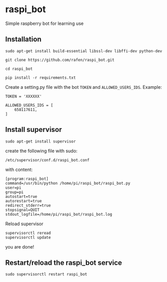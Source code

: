 # raspi_bot
Simple raspberry bot for learning use

## Installation

```
sudo apt-get install build-essential libssl-dev libffi-dev python-dev
```

```
git clone https://github.com/rafen/raspi_bot.git
```

```
cd raspi_bot
```

```
pip install -r requirements.txt
```

Create a setting.py file with the bot `TOKEN` and `ALLOWED_USERS_IDS`.
Example:

```
TOKEN = 'XXXXXX'

ALLOWED_USERS_IDS = [
    658117611,
]
```

## Install supervisor

```
sudo apt-get install supervisor
```

create the following file with sudo:

`/etc/supervisor/conf.d/raspi_bot.conf`

with content:

```
[program:raspi_bot]
command=/usr/bin/python /home/pi/raspi_bot/raspi_bot.py
user=pi
group=pi
autostart=true
autorestart=true
redirect_stderr=true
stopsignal=QUIT
stdout_logfile=/home/pi/raspi_bot/raspi_bot.log
```

Reload supervisor

```
supervisorctl reread
supervisorctl update
```

you are done!

## Restart/reload the raspi_bot service

```
sudo supervisorctl restart raspi_bot
```